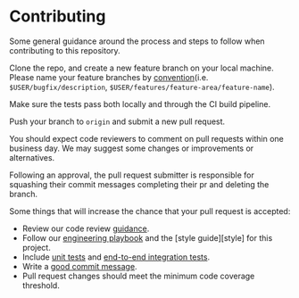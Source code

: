 # Contributing

Some general guidance around the process and steps to follow when contributing to this repository.

Clone the repo, and create a new feature branch on your local machine. Please name your feature branches by [convention](https://docs.microsoft.com/en-us/azure/devops/repos/git/git-branching-guidance?view=vsts#name-your-feature-branches-by-convention)(i.e. `$USER/bugfix/description`, `$USER/features/feature-area/feature-name`).

Make sure the tests pass both locally and through the CI build pipeline.

Push your branch to `origin` and submit a new pull request.

You should expect code reviewers to comment on pull requests within one business day. We may suggest some changes or improvements or alternatives.

Following an approval, the pull request submitter is responsible for squashing their commit messages completing their pr and deleting the branch.

Some things that will increase the chance that your pull request is accepted:

* Review our code review [guidance](https://github.com/Microsoft/code-with-engineering-playbook/blob/master/Engineering/CodeReviews.md).
* Follow our [engineering playbook](https://github.com/Microsoft/code-with-engineering-playbook#the-basics) and the [style guide][style] for this project.
* Include [unit tests](https://github.com/Microsoft/code-with-engineering-playbook/blob/master/Engineering/UnitTesting.md) and [end-to-end integration tests](https://martinfowler.com/bliki/IntegrationTest.html).
* Write a [good commit message](http://tbaggery.com/2008/04/19/a-note-about-git-commit-messages.html).
* Pull request changes should meet the minimum code coverage threshold.